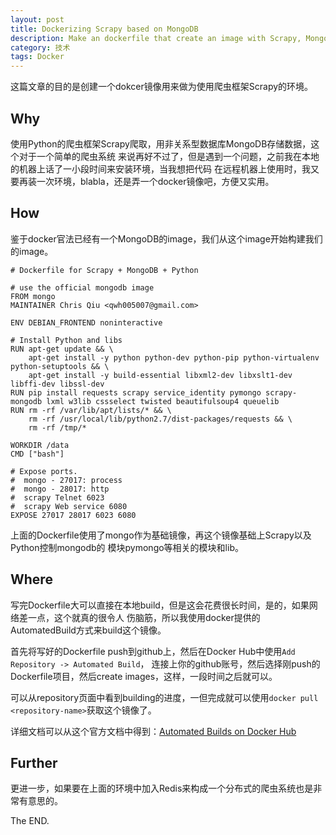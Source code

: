 ```yaml
---
layout: post
title: Dockerizing Scrapy based on MongoDB
description: Make an dockerfile that create an image with Scrapy, MongoDB based on Python2
category: 技术
tags: Docker
---
```


这篇文章的目的是创建一个dokcer镜像用来做为使用爬虫框架Scrapy的环境。
<!--more-->

## Why

使用Python的爬虫框架Scrapy爬取，用非关系型数据库MongoDB存储数据，这个对于一个简单的爬虫系统
来说再好不过了，但是遇到一个问题，之前我在本地的机器上话了一小段时间来安装环境，当我想把代码
在远程机器上使用时，我又要再装一次环境，blabla，还是弄一个docker镜像吧，方便又实用。

## How

鉴于docker官法已经有一个MongoDB的image，我们从这个image开始构建我们的image。

```
# Dockerfile for Scrapy + MongoDB + Python

# use the official mongodb image
FROM mongo
MAINTAINER Chris Qiu <qwh005007@gmail.com>

ENV DEBIAN_FRONTEND noninteractive

# Install Python and libs
RUN apt-get update && \
    apt-get install -y python python-dev python-pip python-virtualenv python-setuptools && \
    apt-get install -y build-essential libxml2-dev libxslt1-dev libffi-dev libssl-dev
RUN pip install requests scrapy service_identity pymongo scrapy-mongodb lxml w3lib cssselect twisted beautifulsoup4 queuelib
RUN rm -rf /var/lib/apt/lists/* && \
    rm -rf /usr/local/lib/python2.7/dist-packages/requests && \
    rm -rf /tmp/*

WORKDIR /data
CMD ["bash"]

# Expose ports.
#  mongo - 27017: process
#  mongo - 28017: http
#  scrapy Telnet 6023
#  scrapy Web service 6080
EXPOSE 27017 28017 6023 6080
```

上面的Dockerfile使用了mongo作为基础镜像，再这个镜像基础上Scrapy以及Python控制mongodb的
模块pymongo等相关的模块和lib。

## Where

写完Dockerfile大可以直接在本地build，但是这会花费很长时间，是的，如果网络差一点，这个就真的很令人
伤脑筋，所以我使用docker提供的AutomatedBuild方式来build这个镜像。

首先将写好的Dockerfile push到github上，然后在Docker Hub中使用`Add Repository -> Automated Build`，
连接上你的github账号，然后选择刚push的Dockerfile项目，然后create images，这样，一段时间之后就可以。

可以从repository页面中看到building的进度，一但完成就可以使用`docker pull <repository-name>`获取这个镜像了。

详细文档可以从这个官方文档中得到：[Automated Builds on Docker Hub](https://docs.docker.com/docker-hub/builds/)

## Further

更进一步，如果要在上面的环境中加入Redis来构成一个分布式的爬虫系统也是非常有意思的。

The END.
